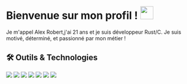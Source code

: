# Bienvenue sur mon profil ! <img src="https://github.com/MartinHeinz/MartinHeinz/blob/master/wave.gif" width="35"/>
<p>Je m'appel Alex Robert,j'ai 21 ans et je suis développeur Rust/C. Je suis motivé, déterminé, et passionné par mon métier !</p>

## 🛠 Outils & Technologies
![](https://img.shields.io/badge/Fedora-294172?style=flat&logo=c&logoColor=white)
![](https://img.shields.io/badge/VIM-%2311AB00.svg?style=flat&logo=vim&logoColor=white)
![](https://img.shields.io/badge/NeoVim-%2357A143.svg?style=flat&logo=c&logoColor=white)
![](https://img.shields.io/badge/c-%2300599C.svg?style=flat&logo=c&logoColor=white)
![](https://img.shields.io/badge/c++-%2300599C.svg?style=flat&logo=c&logoColor=white)
![](https://img.shields.io/badge/intel-%230071C5?style=flat&logo=c&logoColor=white)
![](https://img.shields.io/badge/rust-%23000000.svg?style=flat&logo=rust&logoColor=white)
